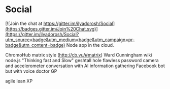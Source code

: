 # Social

[![Join the chat at https://gitter.im/ilyadorosh/Social](https://badges.gitter.im/Join%20Chat.svg)](https://gitter.im/ilyadorosh/Social?utm_source=badge&utm_medium=badge&utm_campaign=pr-badge&utm_content=badge)
Node app in the cloud.

ChromoHub
matrix style (http://cb.vu/#matrix)
Ward Cunningham wiki node.js
"Thinking fast and Slow" geshtall hole
flawless
password camera and accelerometer
conversation with AI information gathering Facebook bot but with voice doctor GP

agile
lean
XP

